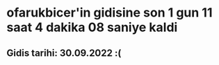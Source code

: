 # ofarukbicer'in gidisine son 1 gun 11 saat 4 dakika 08 saniye kaldi

## Gidis tarihi: 30.09.2022 :(